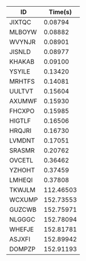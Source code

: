 |ID|Time(s)|
|-|-|
|JIXTQC|0.08794|
|MLBOYW|0.08882|
|WVYNJR|0.08901|
|JISNLD|0.08977|
|KHAKAB|0.09100|
|YSYILE|0.13420|
|MRHTFS|0.14081|
|UULTVT|0.15604|
|AXUMWF|0.15930|
|FHCXPO|0.15985|
|HIGTLF|0.16506|
|HRQJRI|0.16730|
|LVMDNT|0.17051|
|SRASMR|0.20762|
|OVCETL|0.36462|
|YZHOHT|0.37459|
|LMHEQI|0.37808|
|TKWJLM|112.46503|
|WCXUMP|152.73553|
|GUZCWB|152.75971|
|NLGGGC|152.78094|
|WHEFJE|152.81781|
|ASJXFI|152.89942|
|DOMPZP|152.91193|
